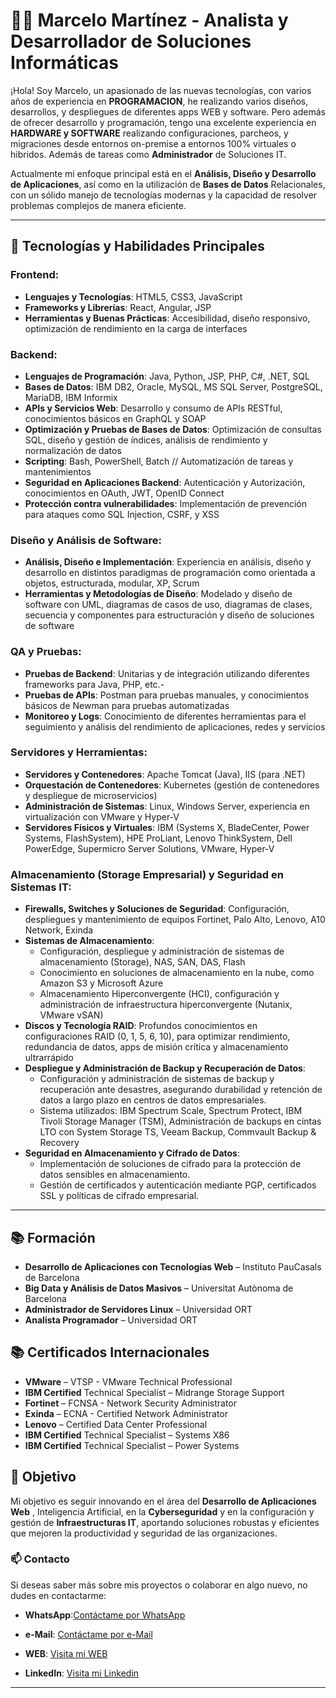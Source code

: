 # 👨‍💻 Marcelo Martínez - Analista y Desarrollador de Soluciones Informáticas
¡Hola! Soy Marcelo, un apasionado de las nuevas tecnologías, con varios años de experiencia en **PROGRAMACION**, he realizando varios diseños, desarrollos, y despliegues de diferentes apps WEB y software.
Pero además de ofrecer desarrollo y programación, tengo una excelente experiencia en **HARDWARE y SOFTWARE** realizando configuraciones, parcheos, y migraciones desde entornos on-premise a entornos 100% virtuales o hibridos. Además de tareas como **Administrador** de Soluciones IT. 

Actualmente mi enfoque principal está en el **Análisis, Diseño y Desarrollo de Aplicaciones**, así como en la utilización de **Bases de Datos** Relacionales, con un sólido manejo de tecnologías modernas y la capacidad de resolver problemas complejos de manera eficiente.

---

## 🚀 Tecnologías y Habilidades Principales

  ### Frontend:
   - **Lenguajes y Tecnologías**: HTML5, CSS3, JavaScript
   - **Frameworks y Librerías**: React, Angular, JSP
   - **Herramientas y Buenas Prácticas**: Accesibilidad, diseño responsivo, optimización de rendimiento en la carga de interfaces

  ### Backend:
   - **Lenguajes de Programación**: Java, Python, JSP, PHP, C#, .NET, SQL
   - **Bases de Datos**: IBM DB2, Oracle, MySQL, MS SQL Server, PostgreSQL, MariaDB, IBM Informix
   - **APIs y Servicios Web**: Desarrollo y consumo de APIs RESTful, conocimientos básicos en GraphQL y SOAP
   - **Optimización y Pruebas de Bases de Datos**: Optimización de consultas SQL, diseño y gestión de índices, análisis de rendimiento y normalización de datos
   - **Scripting**: Bash, PowerShell, Batch // Automatización de tareas y mantenimientos
   - **Seguridad en Aplicaciones Backend**: Autenticación y Autorización, conocimientos en OAuth, JWT, OpenID Connect
   - **Protección contra vulnerabilidades**: Implementación de prevención para ataques como SQL Injection, CSRF, y XSS

  ### Diseño y Análisis de Software:
   - **Análisis, Diseño e Implementación**: Experiencia en análisis, diseño y desarrollo en distintos paradigmas de programación como orientada a objetos, estructurada, modular, XP, Scrum
   - **Herramientas y Metodologías de Diseño**: Modelado y diseño de software con UML, diagramas de casos de uso, diagramas de clases, secuencia y componentes para estructuración y diseño de soluciones de software

  ### QA y Pruebas:
   - **Pruebas de Backend**: Unitarias y de integración utilizando diferentes frameworks para Java, PHP, etc.-
   - **Pruebas de APIs**: Postman para pruebas manuales, y conocimientos básicos de Newman para pruebas automatizadas
   - **Monitoreo y Logs**: Conocimiento de diferentes herramientas para el seguimiento y análisis del rendimiento de aplicaciones, redes y servicios

  ### Servidores y Herramientas:
   - **Servidores y Contenedores**: Apache Tomcat (Java), IIS (para .NET)
   - **Orquestación de Contenedores**: Kubernetes (gestión de contenedores y despliegue de microservicios)
   - **Administración de Sistemas**: Linux, Windows Server, experiencia en virtualización con VMware y Hyper-V
   - **Servidores Físicos y Virtuales**: IBM (Systems X, BladeCenter, Power Systems, FlashSystem), HPE ProLiant, Lenovo ThinkSystem, Dell PowerEdge, Supermicro Server Solutions, VMware, Hyper-V

  ### Almacenamiento (Storage Empresarial) y Seguridad en Sistemas IT:  
   - **Firewalls, Switches y Soluciones de Seguridad**: Configuración, despliegues y mantenimiento de equipos Fortinet, Palo Alto, Lenovo, A10 Network, Exinda
   - **Sistemas de Almacenamiento**:
       - Configuración, despliegue y administración de sistemas de almacenamiento (Storage), NAS, SAN, DAS, Flash
       - Conocimiento en soluciones de almacenamiento en la nube, como Amazon S3 y Microsoft Azure
       - Almacenamiento Hiperconvergente (HCI), configuración y administración de infraestructura hiperconvergente (Nutanix, VMware vSAN) 
   - **Discos y Tecnología RAID**: Profundos conocimientos en configuraciones RAID (0, 1, 5, 6, 10), para optimizar rendimiento, redundancia de datos, apps de misión crítica y almacenamiento ultrarrápido
   - **Despliegue y Administración de Backup y Recuperación de Datos**:  
       - Configuración y administración de sistemas de backup y recuperación ante desastres, asegurando durabilidad y retención de datos a largo plazo en centros de datos empresariales.
       - Sistema utilizados: IBM Spectrum Scale, Spectrum Protect, IBM Tivoli Storage Manager (TSM), Administración de backups en cintas LTO con System Storage TS, Veeam Backup, Commvault Backup & Recovery
   - **Seguridad en Almacenamiento y Cifrado de Datos**:
       - Implementación de soluciones de cifrado para la protección de datos sensibles en almacenamiento.
       - Gestión de certificados y autenticación mediante PGP, certificados SSL y políticas de cifrado empresarial.
--- 

  ## 📚 Formación

  - **Desarrollo de Aplicaciones con Tecnologías Web** – Instituto PauCasals de Barcelona
  - **Big Data y Análisis de Datos Masivos** – Universitat Autònoma de Barcelona
  - **Administrador de Servidores Linux** – Universidad ORT
  - **Analista Programador** – Universidad ORT

  ## 📚 Certificados Internacionales

  - **VMware** – VTSP - VMware Technical Professional
  - **IBM Certified** Technical Specialist – Midrange Storage Support
  - **Fortinet** – FCNSA - Network Security Administrator 
  - **Exinda** – ECNA - Certified Network Administrator
  - **Lenovo** – Certified Data Center Professional 
  - **IBM Certified** Technical Specialist – Systems X86
  - **IBM Certified** Technical Specialist – Power Systems

  ## 🎯 Objetivo

  Mi objetivo es seguir innovando en el área del **Desarrollo de Aplicaciones Web** , 
  Inteligencia Artificial, en la **Cyberseguridad**  y en la configuración y gestión de **Infraestructuras IT**, aportando soluciones robustas y eficientes que mejoren la productividad y seguridad de las organizaciones.


  ### 📫 Contacto

  Si deseas saber más sobre mis proyectos o colaborar en algo nuevo, no dudes en contactarme:

- **WhatsApp**:[Contáctame por WhatsApp](https://wa.me/34638044140)
- **e-Mail**: [Contáctame por e-Mail](mailto:informatica.mmartinez@gmail.com)

- **WEB**: [Visita mi WEB](https://sites.google.com/view/cvmarcelomartinez/)
- **LinkedIn**: [Visita mi Linkedin](https://www.linkedin.com/in/analistamarcelodensimartinez/)

---
